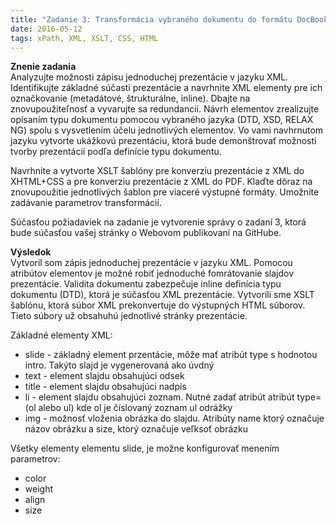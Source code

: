 ```yaml
---
title: "Zadanie 3: Transformácia vybraného dokumentu do formátu DocBook"
date: 2016-05-12
tags: xPath, XML, XSLT, CSS, HTML
---
```

**Znenie zadania**<br>
Analyzujte možnosti zápisu jednoduchej prezentácie v jazyku XML. Identifikujte základné súčasti prezentácie a navrhnite XML elementy pre ich označkovanie (metadátové, štrukturálne, inline). Dbajte na znovupoužiteľnosť a vyvarujte sa redundancií. Návrh elementov zrealizujte opísaním typu dokumentu pomocou vybraného jazyka (DTD, XSD, RELAX NG) spolu s vysvetlením účelu jednotlivých elementov. Vo vami navhrnutom jazyku vytvorte ukážkovú prezentáciu, ktorá bude demonštrovať možnosti tvorby prezentácií podľa definície typu dokumentu.

Navrhnite a vytvorte XSLT šablóny pre konverziu prezentácie z XML do XHTML+CSS a pre konverziu prezentácie z XML do PDF. Klaďte dôraz na znovupoužitie jednotlivých šablon pre viaceré výstupné formáty. Umožnite zadávanie parametrov transformácií.

Súčasťou požiadaviek na zadanie je vytvorenie správy o zadaní 3, ktorá bude súčasťou vašej stránky o Webovom publikovaní na GitHube.

**Výsledok**<br>
Vytvoril som zápis jednoduchej prezentácie v jazyku XML. Pomocou atribútov elementov je možné robiť jednoduché fomrátovanie slajdov prezentácie. Validita dokumentu zabezpečuje inline definícia typu dokumentu (DTD), ktorá je súčasťou XML prezentácie. Vytvorili sme XSLT šablónu, ktorá súbor XML prekonvertuje do výstupných HTML súborov. Tieto súbory už obsahuhú jednotlivé stránky prezentácie.

Základné elementy XML:

* slide - základný element przentácie, môže mať atribút type s hodnotou intro. Takýto slajd je vygenerovaná ako úvdný
* text - element slajdu obsahujúci odsek
* title - element slajdu obsahujúci nadpis
* li - element slajdu obsahujúci zoznam. Nutné zadať atribút atribút type=(ol alebo ul) kde ol je číslovaný zoznam ul odrážky
* img - možnosť vloženia obrázka do slajdu. Atribúty name ktorý označuje názov obrázku a size, ktorý označuje veľksoť obrázku

Všetky elementy elementu slide, je možne konfigurovať menením parametrov:

* color
* weight
* align
* size
